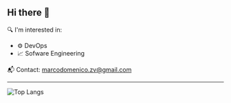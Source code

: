 ## Hi there 👋

🔍 I'm interested in:
- ⚙️ DevOps
- 📈 Sofware Engineering

📬 Contact: [marcodomenico.zv@gmail.com](mailto:marcodomenico.zv@gmail.com)

---

![Top Langs](https://<your-vercel-deployment>.vercel.app/api/top-langs/?username=Marrrco7&layout=compact&theme=dark)
